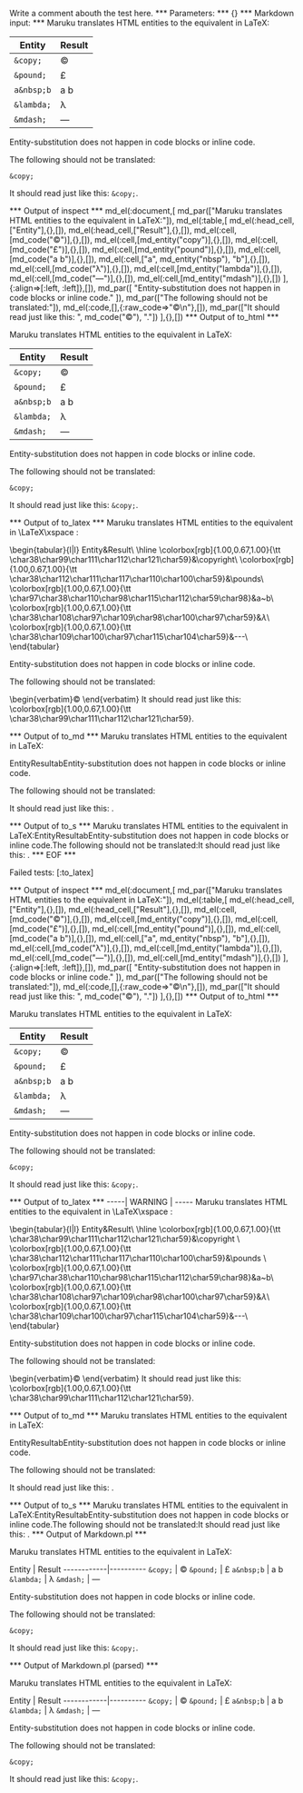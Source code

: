 Write a comment abouth the test here.
*** Parameters: ***
{}
*** Markdown input: ***
Maruku translates HTML entities to the equivalent in LaTeX:

Entity      | Result
------------|----------
`&copy;`    |  &copy;
`&pound;`   |  &pound;
`a&nbsp;b`  |  a&nbsp;b
`&lambda;`  |  &lambda;
`&mdash;`   |  &mdash;


Entity-substitution does not happen in code blocks or inline code.

The following should not be translated:

	&copy;

It should read just like this: `&copy;`.


*** Output of inspect ***
md_el(:document,[
	md_par(["Maruku translates HTML entities to the equivalent in LaTeX:"]),
	md_el(:table,[
		md_el(:head_cell,["Entity"],{},[]),
		md_el(:head_cell,["Result"],{},[]),
		md_el(:cell,[md_code("&copy;")],{},[]),
		md_el(:cell,[md_entity("copy")],{},[]),
		md_el(:cell,[md_code("&pound;")],{},[]),
		md_el(:cell,[md_entity("pound")],{},[]),
		md_el(:cell,[md_code("a&nbsp;b")],{},[]),
		md_el(:cell,["a", md_entity("nbsp"), "b"],{},[]),
		md_el(:cell,[md_code("&lambda;")],{},[]),
		md_el(:cell,[md_entity("lambda")],{},[]),
		md_el(:cell,[md_code("&mdash;")],{},[]),
		md_el(:cell,[md_entity("mdash")],{},[])
	],{:align=>[:left, :left]},[]),
	md_par([
		"Entity-substitution does not happen in code blocks or inline code."
	]),
	md_par(["The following should not be translated:"]),
	md_el(:code,[],{:raw_code=>"&copy;\n"},[]),
	md_par(["It should read just like this: ", md_code("&copy;"), "."])
],{},[])
*** Output of to_html ***

<p>Maruku translates HTML entities to the equivalent in LaTeX:</p>
<table><thead><tr><th>Entity</th><th>Result</th></tr></thead><tbody><tr><td style='text-align: left;'><code>&amp;copy;</code></td><td style='text-align: left;'>&copy;</td></tr><tr><td style='text-align: left;'><code>&amp;pound;</code></td><td style='text-align: left;'>&pound;</td></tr><tr><td style='text-align: left;'><code>a&amp;nbsp;b</code></td><td style='text-align: left;'>a&nbsp;b</td></tr><tr><td style='text-align: left;'><code>&amp;lambda;</code></td><td style='text-align: left;'>&lambda;</td></tr><tr><td style='text-align: left;'><code>&amp;mdash;</code></td><td style='text-align: left;'>&mdash;</td></tr></tbody></table>
<p>Entity-substitution does not happen in code blocks or inline code.</p>

<p>The following should not be translated:</p>
<pre><code>&amp;copy;
</code></pre>
<p>It should read just like this: <code>&amp;copy;</code>.</p>

*** Output of to_latex ***
Maruku translates HTML entities to the equivalent in \LaTeX\xspace :

\begin{tabular}{l|l}
Entity&Result\\
\hline 
\colorbox[rgb]{1.00,0.67,1.00}{\tt \char38\char99\char111\char112\char121\char59}&\copyright\\
\colorbox[rgb]{1.00,0.67,1.00}{\tt \char38\char112\char111\char117\char110\char100\char59}&\pounds\\
\colorbox[rgb]{1.00,0.67,1.00}{\tt \char97\char38\char110\char98\char115\char112\char59\char98}&a~b\\
\colorbox[rgb]{1.00,0.67,1.00}{\tt \char38\char108\char97\char109\char98\char100\char97\char59}&$\lambda$\\
\colorbox[rgb]{1.00,0.67,1.00}{\tt \char38\char109\char100\char97\char115\char104\char59}&---\\
\end{tabular}

Entity-substitution does not happen in code blocks or inline code.

The following should not be translated:

\begin{verbatim}&copy;
\end{verbatim}
It should read just like this: \colorbox[rgb]{1.00,0.67,1.00}{\tt \char38\char99\char111\char112\char121\char59}.


*** Output of to_md ***
Maruku translates HTML entities to the
equivalent in LaTeX:

EntityResultabEntity-substitution does not happen in
code blocks or inline code.

The following should not be translated:

It should read just like this: .


*** Output of to_s ***
Maruku translates HTML entities to the equivalent in LaTeX:EntityResultabEntity-substitution does not happen in code blocks or inline code.The following should not be translated:It should read just like this: .
*** EOF ***




Failed tests:   [:to_latex] 

*** Output of inspect ***
md_el(:document,[
	md_par(["Maruku translates HTML entities to the equivalent in LaTeX:"]),
	md_el(:table,[
		md_el(:head_cell,["Entity"],{},[]),
		md_el(:head_cell,["Result"],{},[]),
		md_el(:cell,[md_code("&copy;")],{},[]),
		md_el(:cell,[md_entity("copy")],{},[]),
		md_el(:cell,[md_code("&pound;")],{},[]),
		md_el(:cell,[md_entity("pound")],{},[]),
		md_el(:cell,[md_code("a&nbsp;b")],{},[]),
		md_el(:cell,["a", md_entity("nbsp"), "b"],{},[]),
		md_el(:cell,[md_code("&lambda;")],{},[]),
		md_el(:cell,[md_entity("lambda")],{},[]),
		md_el(:cell,[md_code("&mdash;")],{},[]),
		md_el(:cell,[md_entity("mdash")],{},[])
	],{:align=>[:left, :left]},[]),
	md_par([
		"Entity-substitution does not happen in code blocks or inline code."
	]),
	md_par(["The following should not be translated:"]),
	md_el(:code,[],{:raw_code=>"&copy;\n"},[]),
	md_par(["It should read just like this: ", md_code("&copy;"), "."])
],{},[])
*** Output of to_html ***

<p>Maruku translates HTML entities to the equivalent in LaTeX:</p>
<table><thead><tr><th>Entity</th><th>Result</th></tr></thead><tbody><tr><td style='text-align: left;'><code>&amp;copy;</code></td><td style='text-align: left;'>&copy;</td></tr><tr><td style='text-align: left;'><code>&amp;pound;</code></td><td style='text-align: left;'>&pound;</td></tr><tr><td style='text-align: left;'><code>a&amp;nbsp;b</code></td><td style='text-align: left;'>a&nbsp;b</td></tr><tr><td style='text-align: left;'><code>&amp;lambda;</code></td><td style='text-align: left;'>&lambda;</td></tr><tr><td style='text-align: left;'><code>&amp;mdash;</code></td><td style='text-align: left;'>&mdash;</td></tr></tbody></table>
<p>Entity-substitution does not happen in code blocks or inline code.</p>

<p>The following should not be translated:</p>
<pre><code>&amp;copy;
</code></pre>
<p>It should read just like this: <code>&amp;copy;</code>.</p>

*** Output of to_latex ***
-----| WARNING | -----
Maruku translates HTML entities to the equivalent in \LaTeX\xspace :

\begin{tabular}{l|l}
Entity&Result\\
\hline 
\colorbox[rgb]{1.00,0.67,1.00}{\tt \char38\char99\char111\char112\char121\char59}&\copyright \\
\colorbox[rgb]{1.00,0.67,1.00}{\tt \char38\char112\char111\char117\char110\char100\char59}&\pounds \\
\colorbox[rgb]{1.00,0.67,1.00}{\tt \char97\char38\char110\char98\char115\char112\char59\char98}&a~b\\
\colorbox[rgb]{1.00,0.67,1.00}{\tt \char38\char108\char97\char109\char98\char100\char97\char59}&$\lambda$\\
\colorbox[rgb]{1.00,0.67,1.00}{\tt \char38\char109\char100\char97\char115\char104\char59}&---\\
\end{tabular}

Entity-substitution does not happen in code blocks or inline code.

The following should not be translated:

\begin{verbatim}&copy;
\end{verbatim}
It should read just like this: \colorbox[rgb]{1.00,0.67,1.00}{\tt \char38\char99\char111\char112\char121\char59}.


*** Output of to_md ***
Maruku translates HTML entities to the
equivalent in LaTeX:

EntityResultabEntity-substitution does not happen in
code blocks or inline code.

The following should not be translated:

It should read just like this: .


*** Output of to_s ***
Maruku translates HTML entities to the equivalent in LaTeX:EntityResultabEntity-substitution does not happen in code blocks or inline code.The following should not be translated:It should read just like this: .
*** Output of Markdown.pl ***
<p>Maruku translates HTML entities to the equivalent in LaTeX:</p>

<p>Entity      | Result
------------|----------
<code>&amp;copy;</code>    |  &copy;
<code>&amp;pound;</code>   |  &pound;
<code>a&amp;nbsp;b</code>  |  a&nbsp;b
<code>&amp;lambda;</code>  |  &lambda;
<code>&amp;mdash;</code>   |  &mdash;</p>

<p>Entity-substitution does not happen in code blocks or inline code.</p>

<p>The following should not be translated:</p>

<pre><code>&amp;copy;
</code></pre>

<p>It should read just like this: <code>&amp;copy;</code>.</p>

*** Output of Markdown.pl (parsed) ***
<p>Maruku translates HTML entities to the equivalent in LaTeX:</p
   ><p>Entity      | Result
------------|----------
<code>&amp;copy;</code
     >    |  &copy;
<code>&amp;pound;</code
     >   |  &pound;
<code>a&amp;nbsp;b</code
     >  |  a&nbsp;b
<code>&amp;lambda;</code
     >  |  &lambda;
<code>&amp;mdash;</code
     >   |  &mdash;</p
   ><p>Entity-substitution does not happen in code blocks or inline code.</p
   ><p>The following should not be translated:</p
   ><pre
     ><code>&amp;copy;
</code
   ></pre
   ><p>It should read just like this: <code>&amp;copy;</code
     >.</p
 >
